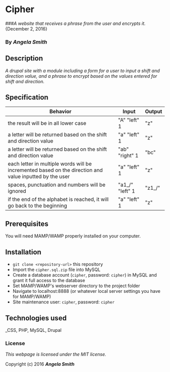 # Cipher

###_A website that receives a phrase from the user and encrypts it._ {December 2, 2016}

### By _**Angela Smith**_

## Description

_A drupal site with a module including a form for a user to input a shift and direction value, and a phrase to encrypt based on the values entered for shift and direction._

## Specification

| Behavior          | Input    | Output |
| ----------------- | -------- | ------ |
| the result will be in all lower case | "A" "left" 1 | "z" |
| a letter will be returned based on the shift and direction value | "a" "left" 1 | "z" |
| a letter will be returned based on the shift and direction value | "ab" "right" 1 | "bc" |
| each letter in multiple words will be incremented based on the direction and value inputted by the user | "a" "left" 1 | "z" |
| spaces, punctuation and numbers will be ignored | "a1_/" "left" 1 | "z1_/" |
| if the end of the alphabet is reached, it will go back to the beginning | "a" "left" 1 | "z" |

## Prerequisites

You will need MAMP/WAMP properly installed on your computer.

## Installation

* `git clone <repository-url>` this repository
* Import the `cipher.sql.zip` file into MySQL
* Create a database account (`cipher`, password: `cipher`) in MySQL and grant it full access to the database
* Set MAMP/WAMP's webserver directory to the project folder
* Navigate to localhost:8888 (or whatever local server settings you have for MAMP/WAMP)
* Site maintenance user: `cipher`, password: `cipher`

## Technologies used

_CSS,
PHP,
MySQL,
Drupal

### License

*This webpage is licensed under the MIT license.*

Copyright (c) 2016 _**Angela Smith**_
